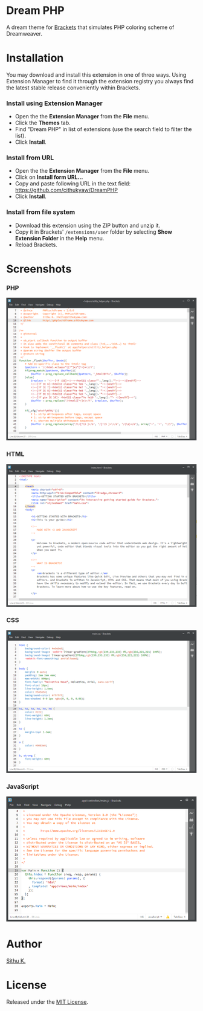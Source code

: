 # Dream PHP

A dream theme for [Brackets](http://brackets.io/) that simulates PHP coloring scheme of Dreamweaver.

# Installation

You may download and install this extension in one of three ways. Using Extension Manager to find it through the extension registry you always find the latest stable release conveniently within Brackets.

### Install using Extension Manager

- Open the the **Extension Manager** from the **File** menu.
- Click the **Themes** tab.
- Find "Dream PHP" in list of extensions (use the search field to filter the list).
- Click **Install**.

### Install from URL

- Open the the **Extension Manager** from the **File** menu.
- Click on **Install form URL...**
- Copy and paste following URL in the text field: https://github.com/cithukyaw/DreamPHP
- Click **Install**.

### Install from file system

- Download this extension using the ZIP button and unzip it.
- Copy it in Brackets' `/extensions/user` folder by selecting **Show Extension Folder** in the **Help** menu.
- Reload Brackets.

# Screenshots

### PHP
![PHP Screenshot](screenshots/php.png)

### HTML
![HTML Screenshot](screenshots/html.png)

### CSS
![CSS Screenshot](screenshots/css.png)

### JavaScript
![JavaScript Screenshot](screenshots/javascript.png)

# Author
[Sithu K.](http://sithukyaw.com)

# License
Released under the [MIT License](LICENSE).